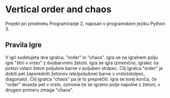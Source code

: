 Vertical order and chaos
========================

Projekt pri predmetu Programiranje 2, napisan v programskem jeziku Python 3.

Pravila Igre
------------

V igri sodelujeta dva igralca, "order" in "chaos". Igra se na igralnem polju igre "štiri v vrsto" z dvobarvnimi žetoni.
Igra se igra izmenično, igralec na potezi vstavi žeton poljubne barve v poljuben stolpec. Cilj igralca "order" je dobiti
pet zaporednih žetonov iste(poljubne) barve v vrsto(stolpec, diagonalo). Cilj igralca "chaos" pa je to preprečiti. Igra
se torej konča, če "order" doseže pet v vrsto, oziroma če se igralno polje napolne z žetoni, v drugem primeru zmaga "chaos".

